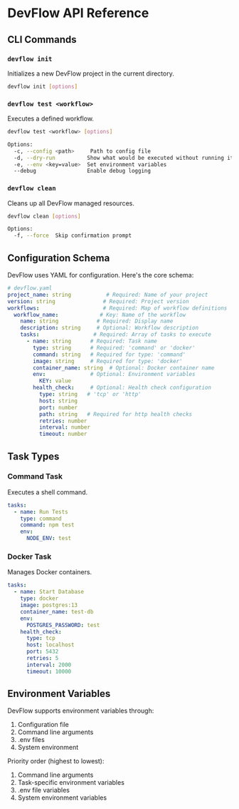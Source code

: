 # DevFlow API Reference

## CLI Commands

### `devflow init`
Initializes a new DevFlow project in the current directory.

```bash
devflow init [options]
```

### `devflow test <workflow>`
Executes a defined workflow.

```bash
devflow test <workflow> [options]

Options:
  -c, --config <path>     Path to config file
  -d, --dry-run          Show what would be executed without running it
  -e, --env <key=value>  Set environment variables
  --debug                Enable debug logging
```

### `devflow clean`
Cleans up all DevFlow managed resources.

```bash
devflow clean [options]

Options:
  -f, --force  Skip confirmation prompt
```

## Configuration Schema

DevFlow uses YAML for configuration. Here's the core schema:

```yaml
# devflow.yaml
project_name: string           # Required: Name of your project
version: string               # Required: Project version
workflows:                    # Required: Map of workflow definitions
  workflow_name:             # Key: Name of the workflow
    name: string            # Required: Display name
    description: string     # Optional: Workflow description
    tasks:                 # Required: Array of tasks to execute
      - name: string      # Required: Task name
        type: string      # Required: 'command' or 'docker'
        command: string   # Required for type: 'command'
        image: string     # Required for type: 'docker'
        container_name: string  # Optional: Docker container name
        env:              # Optional: Environment variables
          KEY: value
        health_check:     # Optional: Health check configuration
          type: string   # 'tcp' or 'http'
          host: string
          port: number
          path: string   # Required for http health checks
          retries: number
          interval: number
          timeout: number
```

## Task Types

### Command Task
Executes a shell command.

```yaml
tasks:
  - name: Run Tests
    type: command
    command: npm test
    env:
      NODE_ENV: test
```

### Docker Task
Manages Docker containers.

```yaml
tasks:
  - name: Start Database
    type: docker
    image: postgres:13
    container_name: test-db
    env:
      POSTGRES_PASSWORD: test
    health_check:
      type: tcp
      host: localhost
      port: 5432
      retries: 5
      interval: 2000
      timeout: 10000
```

## Environment Variables

DevFlow supports environment variables through:
1. Configuration file
2. Command line arguments
3. .env files
4. System environment

Priority order (highest to lowest):
1. Command line arguments
2. Task-specific environment variables
3. .env file variables
4. System environment variables 